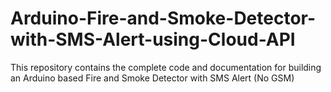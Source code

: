 # Arduino-Fire-and-Smoke-Detector-with-SMS-Alert-using-Cloud-API
This repository contains the complete code and documentation for building an Arduino based Fire and Smoke Detector with SMS Alert (No GSM)
